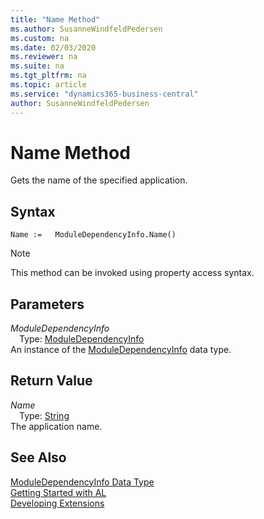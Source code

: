 ```yaml
---
title: "Name Method"
ms.author: SusanneWindfeldPedersen
ms.custom: na
ms.date: 02/03/2020
ms.reviewer: na
ms.suite: na
ms.tgt_pltfrm: na
ms.topic: article
ms.service: "dynamics365-business-central"
author: SusanneWindfeldPedersen
---
```

[//]: # (START>DO_NOT_EDIT)
[//]: # (IMPORTANT:Do not edit any of the content between here and the END>DO_NOT_EDIT.)
[//]: # (Any modifications should be made in the .xml files in the ModernDev repo.)
# Name Method
Gets the name of the specified application.


## Syntax
```
Name :=   ModuleDependencyInfo.Name()
```
> [!NOTE]  
> This method can be invoked using property access syntax.  

## Parameters
*ModuleDependencyInfo*  
&emsp;Type: [ModuleDependencyInfo](moduledependencyinfo-data-type.md)  
An instance of the [ModuleDependencyInfo](moduledependencyinfo-data-type.md) data type.  

## Return Value
*Name*  
&emsp;Type: [String](../string/string-data-type.md)  
The application name.  


[//]: # (IMPORTANT: END>DO_NOT_EDIT)
## See Also
[ModuleDependencyInfo Data Type](moduledependencyinfo-data-type.md)  
[Getting Started with AL](../../devenv-get-started.md)  
[Developing Extensions](../../devenv-dev-overview.md)
